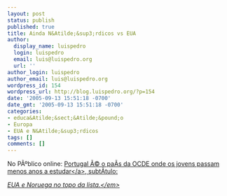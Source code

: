 ```yaml
---
layout: post
status: publish
published: true
title: Ainda N&Atilde;&sup3;rdicos vs EUA
author:
  display_name: luispedro
  login: luispedro
  email: luis@luispedro.org
  url: ''
author_login: luispedro
author_email: luis@luispedro.org
wordpress_id: 154
wordpress_url: http://blog.luispedro.org/?p=154
date: '2005-09-13 15:51:18 -0700'
date_gmt: '2005-09-13 15:51:18 -0700'
categories:
- educa&Atilde;&sect;&Atilde;&pound;o
- Europa
- EUA e N&Atilde;&sup3;rdicos
tags: []
comments: []
---
```

<p>No P&Atilde;&ordm;blico online: <a href="http:&#47;&#47;www.publico.clix.pt&#47;shownews.asp?id=1232727&idCanal=74">Portugal &Atilde;&copy; o pa&Atilde;&shy;s da OCDE onde os jovens passam menos anos a estudar<&#47;a>, subt&Atilde;&shy;tulo:</p>
<p><em>EUA e Noruega no topo da lista.<&#47;em></p>

